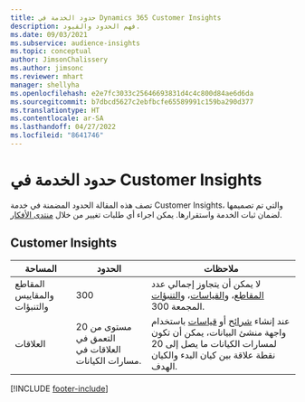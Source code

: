 ```yaml
---
title: حدود الخدمة في Dynamics 365 Customer Insights
description: فهم الحدود والقيود.
ms.date: 09/03/2021
ms.subservice: audience-insights
ms.topic: conceptual
author: JimsonChalissery
ms.author: jimsonc
ms.reviewer: mhart
manager: shellyha
ms.openlocfilehash: e2e7fc3033c25646693831d4c4c800d84ae6d6da
ms.sourcegitcommit: b7dbcd5627c2ebfbcfe65589991c159ba290d377
ms.translationtype: HT
ms.contentlocale: ar-SA
ms.lasthandoff: 04/27/2022
ms.locfileid: "8641746"
---
```

# <a name="service-limits-in-customer-insights"></a>حدود الخدمة في Customer Insights

تصف هذه المقالة الحدود المضمنة في خدمة Customer Insights، والتي تم تصميمها لضمان ثبات الخدمة واستقرارها. يمكن اجراء أي طلبات تغيير من خلال [منتدى الأفكار](https://go.microsoft.com/fwlink/?linkid=2074172). 

## <a name="customer-insights"></a>Customer Insights

| المساحة  | الحدود  | ملاحظات  |
|-------------|---------------------------------------------------------------------|---------------------------------------------------------------------|
| المقاطع والمقاييس والتنبؤات | 300  | لا يمكن أن يتجاوز إجمالي عدد [المقاطع](segments.md)، و[القياسات](measures.md)، و[التنبؤات](predictions.md) المجمعة 300.  |
| العلاقات | 20 مستوى من التعمق في العلاقات في مسارات الكيانات. | عند إنشاء [شرائح](segments.md) أو [قياسات](measures.md) باستخدام واجهة منشئ البيانات، يمكن أن تكون لمسارات الكيانات ما يصل إلى 20 نقطة علاقة بين كيان البدء والكيان الهدف.  |


[!INCLUDE [footer-include](includes/footer-banner.md)]
